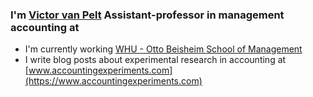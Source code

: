 ### I'm [Victor van Pelt](https://www.victorvanpelt.com) Assistant-professor in management accounting at 
- I'm currently working [WHU - Otto Beisheim School of Management](https://www.whu.edu/en/faculty/victor-van-pelt/)
- I write blog posts about experimental research in accounting at [www.accountingexperiments.com](https://www.accountingexperiments.com)
